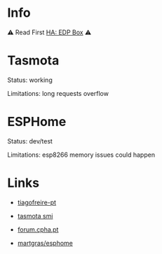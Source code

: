 # Info

⚠️ Read First [HA: EDP Box](https://github.com/tiagofreire-pt/Home_Assistant_EDP_Box) ⚠️

# Tasmota

Status: working

Limitations: long requests overflow

# ESPHome

Status: dev/test

Limitations: esp8266 memory issues could happen

# Links

- [tiagofreire-pt](https://github.com/tiagofreire-pt/Home_Assistant_EDP_Box)

- [tasmota smi](https://tasmota.github.io/docs/Smart-Meter-Interface/)

- [forum.cpha.pt](https://forum.cpha.pt/t/integrar-contadores-inteligentes-da-edp-em-home-assistant/4953/)

- [martgras/esphome](https://github.com/martgras/esphome)
